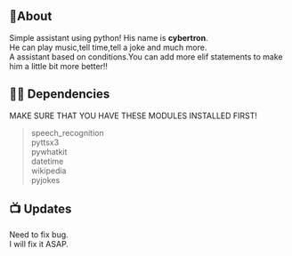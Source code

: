 ## 📝About
Simple assistant using python!
His name is <b>cybertron</b>.<br>
He can play music,tell time,tell a joke and much more.<br>
A assistant based on conditions.You can add more elif statements to make him a little bit more better!!


## 👨‍💻 Dependencies
MAKE SURE THAT YOU HAVE THESE MODULES INSTALLED FIRST!
> speech_recognition<br>
> pyttsx3<br>
> pywhatkit<br>
> datetime<br>
> wikipedia<br>
> pyjokes 


## 📺 Updates
Need to fix bug.<br>
I will fix it ASAP.
